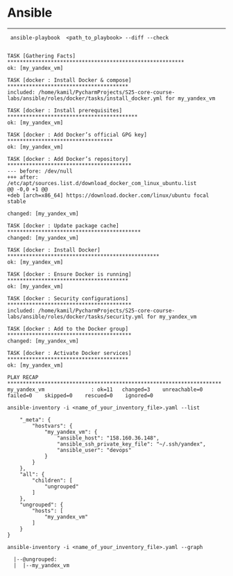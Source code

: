 # Ansible
---
``` ansible-playbook  <path_to_playbook> --diff --check```
```PLAY [install Docker] **********************************************************

TASK [Gathering Facts] *********************************************************
ok: [my_yandex_vm]

TASK [docker : Install Docker & compose] ***************************************
included: /home/kamil/PycharmProjects/S25-core-course-labs/ansible/roles/docker/tasks/install_docker.yml for my_yandex_vm

TASK [docker : Install prerequisites] ******************************************
ok: [my_yandex_vm]

TASK [docker : Add Docker’s official GPG key] **********************************
ok: [my_yandex_vm]

TASK [docker : Add Docker’s repository] ****************************************
--- before: /dev/null
+++ after: /etc/apt/sources.list.d/download_docker_com_linux_ubuntu.list
@@ -0,0 +1 @@
+deb [arch=x86_64] https://download.docker.com/linux/ubuntu focal stable

changed: [my_yandex_vm]

TASK [docker : Update package cache] *******************************************
changed: [my_yandex_vm]

TASK [docker : Install Docker] *************************************************
ok: [my_yandex_vm]

TASK [docker : Ensure Docker is running] ***************************************
ok: [my_yandex_vm]

TASK [docker : Security configurations] ****************************************
included: /home/kamil/PycharmProjects/S25-core-course-labs/ansible/roles/docker/tasks/security.yml for my_yandex_vm

TASK [docker : Add to the Docker group] ****************************************
changed: [my_yandex_vm]

TASK [docker : Activate Docker services] ***************************************
ok: [my_yandex_vm]

PLAY RECAP *********************************************************************
my_yandex_vm               : ok=11   changed=3    unreachable=0    failed=0    skipped=0    rescued=0    ignored=0
```

```ansible-inventory -i <name_of_your_inventory_file>.yaml --list```

```{
    "_meta": {
        "hostvars": {
            "my_yandex_vm": {
                "ansible_host": "158.160.36.148",
                "ansible_ssh_private_key_file": "~/.ssh/yandex",
                "ansible_user": "devops"
            }
        }
    },
    "all": {
        "children": [
            "ungrouped"
        ]
    },
    "ungrouped": {
        "hosts": [
            "my_yandex_vm"
        ]
    }
}
```

```ansible-inventory -i <name_of_your_inventory_file>.yaml --graph```
```@all:
  |--@ungrouped:
  |  |--my_yandex_vm
```
